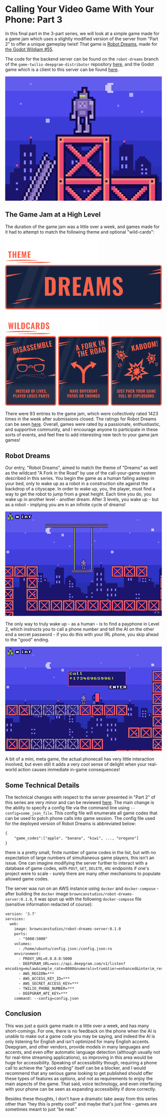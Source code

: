 # Calling Your Video Game With Your Phone: Part 3

In this final part in the 3-part series, we will look at a simple game
made for a game jam which uses a slightly modified version of the server
from "Part 2" to offer a unique gameplay twist! That game is
[Robot Dreams](https://browncanstudios.itch.io/robot-dreams),
made for [the Godot Wildjam #55](https://itch.io/jam/godot-wild-jam-55).

The code for the backend server can be found on the `robot-dreams` branch
of the `game-twilio-deepgram-distributor` repository [here](https://github.com/nikolawhallon/game-twilio-deepgram-distributor/tree/robot-dreams),
and the Godot game which is a client to this server can be found [here](https://github.com/nikolawhallon/RobotDreams).

![Robot Dreams icon](README_assets/robot_dreams_itch_icon.png)

## The Game Jam at a High Level

The duration of the game jam was a little over a week, and games made
for it had to attempt to match the following theme
and optional "wild-cards":

![Theme icon](README_assets/theme.png)
![The theme: Dreams](README_assets/dreams.png)
![Wildcard icon](README_assets/wildcards.png)
![The wildcards: "Disassemble," "A Fork in the Road," "Kaboom!"](README_assets/threewildcards.png)

There were 93 entries to the game jam, which were collectively rated 1423 times in the week after
submissions closed. The ratings for Robot Dreams can be seen [here](https://itch.io/jam/godot-wild-jam-55/rate/1964316).
Overall, games were rated by a passionate, enthustiastic, and supportive community, and I
encourage anyone to participate in these sorts of events, and feel free to add interesting new tech
to your game jam games!

## Robot Dreams

Our entry, "Robot Dreams", aimed to match the theme of "Dreams" as well as the wildcard "A Fork in the Road"
by use of the call-your-game system described in this series. You begin the game
as a human falling asleep in your bed, only to wake up as a robot in a construction site
against the backdrop of a cityscape. In order to wake up, you, the player, must find a way to
get the robot to jump from a great height. Each time you do, you wake up in another level - another dream.
After 3 levels, you wake up - but as a robot - implying you are in an infinite cycle of dreams!

![Robot Dreams screenshot](README_assets/robot_dreams_screenshot_1.png)

The only way to truly wake up - as a human - is to find a payphone in Level 2, which instructs you to
call a phone number and tell the AI on the other end a secret password - if you do this with your
IRL phone, you skip ahead to the "good" ending.

![Robot Dreams screenshot showing payphone](README_assets/robot_dreams_screenshot_2.png)

A bit of a mini, meta game, the actual phonecall has very little interaction involved, but even still
it adds a very cool sense of delight when your real-world action causes immediate in-game consequences!

## Some Technical Details

The technical changes with respect to the server presented in "Part 2" of this series are very
minor and can be reviewed [here](https://github.com/nikolawhallon/game-twilio-deepgram-distributor/pull/4).
The main change is the ability to specify a config file via the command line using `--config=some_json_file`.
This config file will enumerate all game codes that can be used to patch phone calls into game session.
The config file used for the deployed version of Robot Dreams is abbreviated below:

```
{
    "game_codes":["apple", "banana", "kiwi", ..., "oregano"]
}
```

there is a pretty small, finite number of game codes in the list, but with no expectation of large numbers
of simultaneous game players, this isn't an issue. One can imagine modifying the server further to
interact with a database of game codes, with `POST`, `GET`, `DELETE`, etc endpoints if one's project were
to scale - surely there are many other mechanisms to populate allowed game codes.

The server was run on an AWS instance using `docker` and `docker-compose` - after building
the `docker` image `browncanstudios/robot-dreams-server:0.1.0`, it was spun up with the following `docker-compose`
file (sensitive information redacted of course):

```
version: '3.7'
services:
  web:
    image: browncanstudios/robot-dreams-server:0.1.0
    ports:
      - "5000:5000"
    volumes:
      - /home/ubuntu/config.json:/config.json:ro
    environment:
      - PROXY_URL=0.0.0.0:5000
      - DEEPGRAM_URL=wss://api.deepgram.com/v1/listen?encoding=mulaw&sample_rate=8000&numerals=true&tier=enhanced&interim_results=true
      - AWS_REGION=***
      - AWS_ACCESS_KEY_ID=***
      - AWS_SECRET_ACCESS_KEY=***
      - TWILIO_PHONE_NUMBER=***
      - DEEPGRAM_API_KEY=***
    command: --config=config.json
```

## Conclusion

This was just a quick game made in a little over a week, and has many short-comings. For one, there is no feedback on the phone
when the AI is unable to make out a game code you may be saying, and indeed the AI is only listening for English and isn't optimized
for many English accents. Deepgram, and other vendors, provide models in many languages and accents, and even offer automatic language
detection (although usually not for real-time streaming applications), so improving in this area would be huge for
accessibility. Speaking of accessibility though, requiring a phone call to achieve the "good ending" itself can be a blocker,
and I would recommend that any serious game looking to get published should offer these types of features as options, and not
as requirements to enjoy the main aspects of the game. That said, voice technology, and even interfacing with your phone
can be seen as expanding accessibility if done correctly.

Besides these thoughts, I don't have a dramatic take away from this series other than "hey this is pretty cool!" and maybe
that's just fine - games are sometimes meant to just "be neat."

